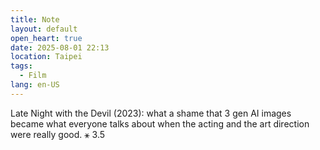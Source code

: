 ```yaml
---
title: Note
layout: default
open_heart: true
date: 2025-08-01 22:13
location: Taipei
tags: 
  - Film
lang: en-US
---
```


Late Night with the Devil (2023): what a shame that 3 gen AI images became what everyone talks about when the acting and the art direction were really good. ⚹ 3.5
